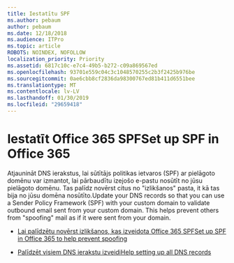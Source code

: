 ```yaml
---
title: Iestatītu SPF
ms.author: pebaum
author: pebaum
ms.date: 12/18/2018
ms.audience: ITPro
ms.topic: article
ROBOTS: NOINDEX, NOFOLLOW
localization_priority: Priority
ms.assetid: 6817c10c-e7c4-49b5-b272-c09a869567ed
ms.openlocfilehash: 93701e559c04c3c1048570255c2b3f2425b976be
ms.sourcegitcommit: 0ae6cbb8cf2836da98300767ed81b411d6551bee
ms.translationtype: MT
ms.contentlocale: lv-LV
ms.lasthandoff: 01/30/2019
ms.locfileid: "29659418"
---
```

# <a name="set-up-spf-in-office-365"></a><span data-ttu-id="1ca5b-102">Iestatīt Office 365 SPF</span><span class="sxs-lookup"><span data-stu-id="1ca5b-102">Set up SPF in Office 365</span></span>

<span data-ttu-id="1ca5b-p101">Atjaunināt DNS ierakstus, lai sūtītājs politikas ietvaros (SPF) ar pielāgoto domēnu var izmantot, lai pārbaudītu izejošo e-pastu nosūtīt no jūsu pielāgoto domēnu. Tas palīdz novērst citus no "izlikšanos" pasta, it kā tas bija no jūsu domēna nosūtīto.</span><span class="sxs-lookup"><span data-stu-id="1ca5b-p101">Update your DNS records so that you can use a Sender Policy Framework (SPF) with your custom domain to validate outbound email sent from your custom domain. This helps prevent others from "spoofing" mail as if it were sent from your domain.</span></span>
  
- [<span data-ttu-id="1ca5b-105">Lai palīdzētu novērst izlikšanos, kas izveidota Office 365 SPF</span><span class="sxs-lookup"><span data-stu-id="1ca5b-105">Set up SPF in Office 365 to help prevent spoofing </span></span>](https://docs.microsoft.com/office365/SecurityCompliance/set-up-spf-in-office-365-to-help-prevent-spoofing)
    
- [<span data-ttu-id="1ca5b-106">Palīdzēt visiem DNS ierakstu izveidi</span><span class="sxs-lookup"><span data-stu-id="1ca5b-106">Help setting up all DNS records</span></span>](https://docs.microsoft.com/office365/admin/get-help-with-domains/create-dns-records-at-any-dns-hosting-provider)
    

